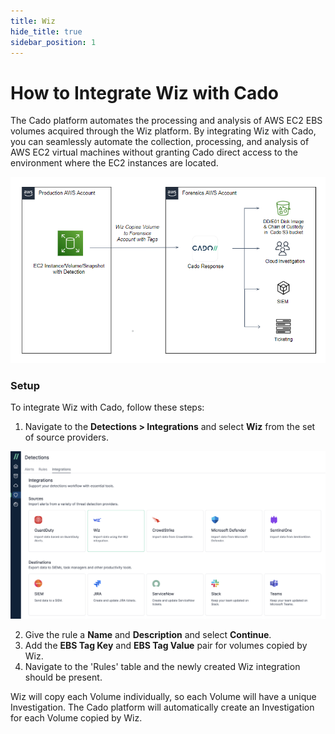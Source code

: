 ```yaml
---
title: Wiz
hide_title: true
sidebar_position: 1
---
```


# How to Integrate Wiz with Cado

The Cado platform automates the processing and analysis of AWS EC2 EBS volumes acquired through the Wiz platform. By integrating Wiz with Cado, you can seamlessly automate the collection, processing, and analysis of AWS EC2 virtual machines without granting Cado direct access to the environment where the EC2 instances are located.

![Wiz](/img/wiz-integration.png)

### Setup

To integrate Wiz with Cado, follow these steps:

1. Navigate to the **Detections > Integrations** and select **Wiz** from the set of source providers.

![Wiz Integration](/img/integrations-wiz.png)

2. Give the rule a **Name** and **Description** and select **Continue**.
3. Add the **EBS Tag Key** and **EBS Tag Value** pair for volumes copied by Wiz.
4. Navigate to the 'Rules' table and the newly created Wiz integration should be present.

Wiz will copy each Volume individually, so each Volume will have a unique Investigation. The Cado platform will automatically create an Investigation for each Volume copied by Wiz.

